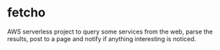 # fetcho
AWS serverless project to query some services from the web, parse the results, post to a page and notify if anything interesting is noticed.
